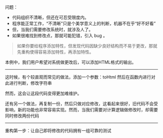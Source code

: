 问题：

- 代码组织不清晰，但还在可忍受限度内。
- 程序能正常工作，“不清晰”只是个美学意义上的判断，机器不在乎“好不好看”
- 但，当我们需要修改系统时，就涉及人了。
- 如果很难找到修改点，那就可能犯错，引入 bug 。

> 如果你要给程序添加特性，但发现代码因缺少良好结构而不易于更改，那就先重构使得容易添加特性，再添加特性。

本例中，我们用户希望对系统做更改后，可以添加HTML格式的输出。

-----

这时候，有个较直观而常见的做法，添加一个参数：toHtml 然后在函数内进行对此进行判断，修改字符串

然而，这会让这段代码变得更加难维护。

还有另一个做法，再复制一份，然后只做对应修改，这看起来很好，旧代码不会受影响，新的功能也非常容易实现。然而，当我们需要对计算逻辑做修改时，却需要同时修改两份代码

-----

重构第一步：让自己即将修改的代码拥有一组可靠的测试